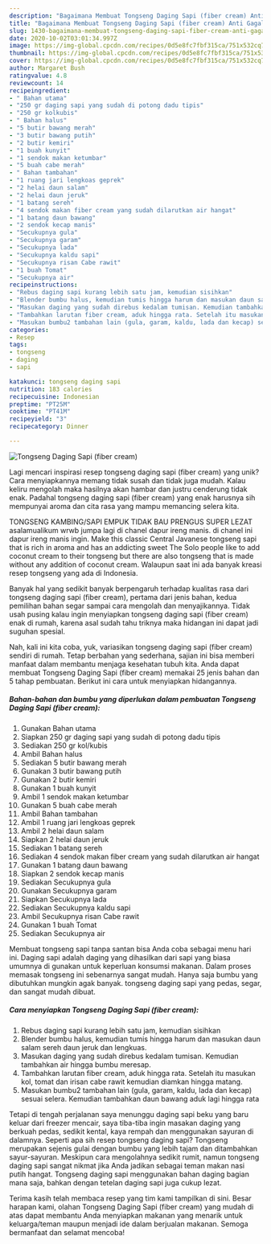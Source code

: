 ```yaml
---
description: "Bagaimana Membuat Tongseng Daging Sapi (fiber cream) Anti Gagal"
title: "Bagaimana Membuat Tongseng Daging Sapi (fiber cream) Anti Gagal"
slug: 1430-bagaimana-membuat-tongseng-daging-sapi-fiber-cream-anti-gagal
date: 2020-10-02T03:01:34.997Z
image: https://img-global.cpcdn.com/recipes/0d5e8fc7fbf315ca/751x532cq70/tongseng-daging-sapi-fiber-cream-foto-resep-utama.jpg
thumbnail: https://img-global.cpcdn.com/recipes/0d5e8fc7fbf315ca/751x532cq70/tongseng-daging-sapi-fiber-cream-foto-resep-utama.jpg
cover: https://img-global.cpcdn.com/recipes/0d5e8fc7fbf315ca/751x532cq70/tongseng-daging-sapi-fiber-cream-foto-resep-utama.jpg
author: Margaret Bush
ratingvalue: 4.8
reviewcount: 14
recipeingredient:
- " Bahan utama"
- "250 gr daging sapi yang sudah di potong dadu tipis"
- "250 gr kolkubis"
- " Bahan halus"
- "5 butir bawang merah"
- "3 butir bawang putih"
- "2 butir kemiri"
- "1 buah kunyit"
- "1 sendok makan ketumbar"
- "5 buah cabe merah"
- " Bahan tambahan"
- "1 ruang jari lengkoas geprek"
- "2 helai daun salam"
- "2 helai daun jeruk"
- "1 batang sereh"
- "4 sendok makan fiber cream yang sudah dilarutkan air hangat"
- "1 batang daun bawang"
- "2 sendok kecap manis"
- "Secukupnya gula"
- "Secukupnya garam"
- "Secukupnya lada"
- "Secukupnya kaldu sapi"
- "Secukupnya risan Cabe rawit"
- "1 buah Tomat"
- "Secukupnya air"
recipeinstructions:
- "Rebus daging sapi kurang lebih satu jam, kemudian sisihkan"
- "Blender bumbu halus, kemudian tumis hingga harum dan masukan daun salam sereh daun jeruk dan lengkuas."
- "Masukan daging yang sudah direbus kedalam tumisan. Kemudian tambahkan air hingga bumbu meresap."
- "Tambahkan larutan fiber cream, aduk hingga rata. Setelah itu masukan kol, tomat dan irisan cabe rawit kemudian diamkan hingga matang."
- "Masukan bumbu2 tambahan lain (gula, garam, kaldu, lada dan kecap) sesuai selera. Kemudian tambahkan daun bawang aduk lagi hingga rata"
categories:
- Resep
tags:
- tongseng
- daging
- sapi

katakunci: tongseng daging sapi 
nutrition: 183 calories
recipecuisine: Indonesian
preptime: "PT25M"
cooktime: "PT41M"
recipeyield: "3"
recipecategory: Dinner

---
```



![Tongseng Daging Sapi (fiber cream)](https://img-global.cpcdn.com/recipes/0d5e8fc7fbf315ca/751x532cq70/tongseng-daging-sapi-fiber-cream-foto-resep-utama.jpg)

Lagi mencari inspirasi resep tongseng daging sapi (fiber cream) yang unik? Cara menyiapkannya memang tidak susah dan tidak juga mudah. Kalau keliru mengolah maka hasilnya akan hambar dan justru cenderung tidak enak. Padahal tongseng daging sapi (fiber cream) yang enak harusnya sih mempunyai aroma dan cita rasa yang mampu memancing selera kita.

TONGSENG KAMBING/SAPI EMPUK TIDAK BAU PRENGUS SUPER LEZAT asalamualikum wrwb jumpa lagi di chanel dapur ireng manis. di chanel ini dapur ireng manis ingin. Make this classic Central Javanese tongseng sapi that is rich in aroma and has an addicting sweet The Solo people like to add coconut cream to their tongseng but there are also tongseng that is made without any addition of coconut cream. Walaupun saat ini ada banyak kreasi resep tongseng yang ada di Indonesia.

Banyak hal yang sedikit banyak berpengaruh terhadap kualitas rasa dari tongseng daging sapi (fiber cream), pertama dari jenis bahan, kedua pemilihan bahan segar sampai cara mengolah dan menyajikannya. Tidak usah pusing kalau ingin menyiapkan tongseng daging sapi (fiber cream) enak di rumah, karena asal sudah tahu triknya maka hidangan ini dapat jadi suguhan spesial.


Nah, kali ini kita coba, yuk, variasikan tongseng daging sapi (fiber cream) sendiri di rumah. Tetap berbahan yang sederhana, sajian ini bisa memberi manfaat dalam membantu menjaga kesehatan tubuh kita. Anda dapat membuat Tongseng Daging Sapi (fiber cream) memakai 25 jenis bahan dan 5 tahap pembuatan. Berikut ini cara untuk menyiapkan hidangannya.

<!--inarticleads1-->

##### Bahan-bahan dan bumbu yang diperlukan dalam pembuatan Tongseng Daging Sapi (fiber cream):

1. Gunakan  Bahan utama
1. Siapkan 250 gr daging sapi yang sudah di potong dadu tipis
1. Sediakan 250 gr kol/kubis
1. Ambil  Bahan halus
1. Sediakan 5 butir bawang merah
1. Gunakan 3 butir bawang putih
1. Gunakan 2 butir kemiri
1. Gunakan 1 buah kunyit
1. Ambil 1 sendok makan ketumbar
1. Gunakan 5 buah cabe merah
1. Ambil  Bahan tambahan
1. Ambil 1 ruang jari lengkoas geprek
1. Ambil 2 helai daun salam
1. Siapkan 2 helai daun jeruk
1. Sediakan 1 batang sereh
1. Sediakan 4 sendok makan fiber cream yang sudah dilarutkan air hangat
1. Gunakan 1 batang daun bawang
1. Siapkan 2 sendok kecap manis
1. Sediakan Secukupnya gula
1. Gunakan Secukupnya garam
1. Siapkan Secukupnya lada
1. Sediakan Secukupnya kaldu sapi
1. Ambil Secukupnya risan Cabe rawit
1. Gunakan 1 buah Tomat
1. Sediakan Secukupnya air


Membuat tongseng sapi tanpa santan bisa Anda coba sebagai menu hari ini. Daging sapi adalah daging yang dihasilkan dari sapi yang biasa umumnya di gunakan untuk keperluan konsumsi makanan. Dalam proses memasak tongseng ini sebenarnya sangat mudah. Hanya saja bumbu yang dibutuhkan mungkin agak banyak. tongseng daging sapi yang pedas, segar, dan sangat mudah dibuat. 

<!--inarticleads2-->

##### Cara menyiapkan Tongseng Daging Sapi (fiber cream):

1. Rebus daging sapi kurang lebih satu jam, kemudian sisihkan
1. Blender bumbu halus, kemudian tumis hingga harum dan masukan daun salam sereh daun jeruk dan lengkuas.
1. Masukan daging yang sudah direbus kedalam tumisan. Kemudian tambahkan air hingga bumbu meresap.
1. Tambahkan larutan fiber cream, aduk hingga rata. Setelah itu masukan kol, tomat dan irisan cabe rawit kemudian diamkan hingga matang.
1. Masukan bumbu2 tambahan lain (gula, garam, kaldu, lada dan kecap) sesuai selera. Kemudian tambahkan daun bawang aduk lagi hingga rata


Tetapi di tengah perjalanan saya menunggu daging sapi beku yang baru keluar dari freezer mencair, saya tiba-tiba ingin masakan daging yang berkuah pedas, sedikit kental, kaya rempah dan menggunakan sayuran di dalamnya. Seperti apa sih resep tongseng daging sapi? Tongseng merupakan sejenis gulai dengan bumbu yang lebih tajam dan ditambahkan sayur-sayuran. Meskipun cara mengolahnya sedikit rumit, namun tongseng daging sapi sangat nikmat jika Anda jadikan sebagai teman makan nasi putih hangat. Tongseng daging sapi menggunakan bahan daging bagian mana saja, bahkan dengan tetelan daging sapi juga cukup lezat. 

Terima kasih telah membaca resep yang tim kami tampilkan di sini. Besar harapan kami, olahan Tongseng Daging Sapi (fiber cream) yang mudah di atas dapat membantu Anda menyiapkan makanan yang menarik untuk keluarga/teman maupun menjadi ide dalam berjualan makanan. Semoga bermanfaat dan selamat mencoba!

